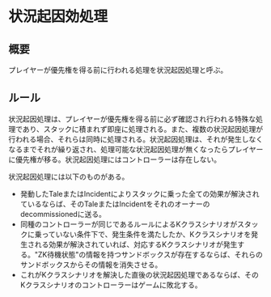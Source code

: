 # 状況起因効処理
## 概要
プレイヤーが優先権を得る前に行われる処理を状況起因処理と呼ぶ。

## ルール
状況起因処理は、プレイヤーが優先権を得る前に必ず確認され行われる特殊な処理であり、スタックに積まれず即座に処理される。また、複数の状況起因処理が行われる場合、それらは同時に処理される。状況起因処理は、それが発生しなくなるまでそれが繰り返され、処理可能な状況起因処理が無くなったらプレイヤーに優先権が移る。状況起因処理にはコントローラーは存在しない。

状況起因処理には以下のものがある。
* 発動したTaleまたはIncidentによりスタックに乗った全ての効果が解決されているならば、そのTaleまたはIncidentをそれのオーナーのdecommissionedに送る。
* 同種のコントローラーが同じであるルールによるKクラスシナリオがスタックに乗っていない条件下で、発生条件を満たしたか、Kクラスシナリオを発生される効果が解決されていれば、対応するKクラスシナリオが発生する。"ZK待機状態"の情報を持つサンドボックスが存在するならば、それらのサンドボックスからその情報を消失させる。
* これがKクラスシナリオを解決した直後の状況起因処理であるならば、そのKクラスシナリオのコントローラーはゲームに敗北する。